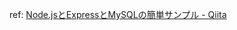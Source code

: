 ref: [Node.jsとExpressとMySQLの簡単サンプル - Qiita](https://qiita.com/tiwu_official/items/9ffc8e1fd1173b1a9e40)
